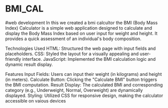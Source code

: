 # BMI_CAL
#web development
In this we created a bmi calcultor the BMI (Body Mass Index) Calculator is a simple web application designed to calculate and display the Body Mass Index based on user input for weight and height. It provides a quick assessment of an individual's body composition.

Technologies Used
HTML: Structured the web page with input fields and placeholders.
CSS: Styled the layout for a visually appealing and user-friendly interface.
JavaScript: Implemented the BMI calculation logic and dynamic result display.

Features
Input Fields: Users can input their weight (in kilograms) and height (in meters).
Calculate Button: Clicking the "Calculate BMI" button triggers the BMI computation.
Result Display: The calculated BMI and corresponding category (e.g., Underweight, Normal, Overweight) are dynamically displayed.
Styling: Utilized CSS for responsive design, making the calculator accessible on vaious devices


